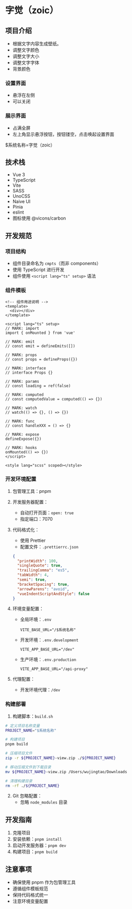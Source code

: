 # 字觉（zoic）

## 项目介绍

- 根据文字内容生成壁纸。
- 调整文字颜色
- 调整文字大小
- 调整文字字体
- 背景颜色

### 设置界面

- 悬浮在左侧
- 可以关闭

### 展示界面

- 占满全屏
- 左上角显示悬浮按钮，按钮镂空，点击唤起设置界面

$系统名称=字觉（zoic）

## 技术栈

- Vue 3
- TypeScript
- Vite
- SASS
- UnoCSS
- Naive UI
- Pinia
- eslint
- 图标使用 @vicons/carbon

## 开发规范

### 项目结构

- 组件目录命名为 `cmpts`（而非 components）
- 使用 TypeScript 进行开发
- 组件使用 `<script lang="ts" setup>` 语法

### 组件模板

```vue
<!-- 组件用途说明 -->
<template>
  <div></div>
</template>

<script lang="ts" setup>
// MARK: import
import { onMounted } from 'vue'

// MARK: emit
// const emit = defineEmits([])

// MARK: props
// const props = defineProps({})

// MARK: interface
// interface Props {}

// MARK: params
// const loading = ref(false)

// MARK: computed
// const computedValue = computed(() => {})

// MARK: watch
// watch(() => {}, () => {})

// MARK: func
// const handleXXX = () => {}

// MARK: expose
defineExpose({})

// MARK: hooks
onMounted(() => {})
</script>

<style lang="scss" scoped></style>
```

### 开发环境配置

1. 包管理工具：pnpm
2. 开发服务器配置：

   - 自动打开页面：`open: true`
   - 指定端口：7070

3. 代码格式化：

   - 使用 Prettier
   - 配置文件：`.prettierrc.json`

   ```json
   {
     "printWidth": 100,
     "singleQuote": true,
     "trailingComma": "es5",
     "tabWidth": 4,
     "semi": true,
     "bracketSpacing": true,
     "arrowParens": "avoid",
     "vueIndentScriptAndStyle": false
   }
   ```

4. 环境变量配置：

   - 全局环境：`.env`
     ```
     VITE_BASE_URL="/$系统名称"
     ```
   - 开发环境：`.env.development`
     ```
     VITE_APP_BASE_URL="/dev"
     ```
   - 生产环境：`.env.production`
     ```
     VITE_APP_BASE_URL="/api-proxy"
     ```

5. 代理配置：
   - 开发环境代理：`/dev`

### 构建部署

1. 构建脚本：`build.sh`

```bash
# 定义项目名称变量
PROJECT_NAME="$系统名称"

# 构建项目
pnpm build

# 压缩项目文件
zip -r ${PROJECT_NAME}-view.zip ./${PROJECT_NAME}

# 移动压缩文件到下载目录
mv ${PROJECT_NAME}-view.zip /Users/wujingtao/Downloads

# 清理构建目录
rm -rf ./${PROJECT_NAME}
```

2. Git 忽略配置：
   - 忽略 `node_modules` 目录

## 开发指南

1. 克隆项目
2. 安装依赖：`pnpm install`
3. 启动开发服务器：`pnpm dev`
4. 构建项目：`pnpm build`

## 注意事项

- 确保使用 pnpm 作为包管理工具
- 遵循组件模板规范
- 保持代码格式统一
- 注意环境变量配置
